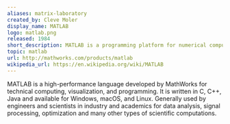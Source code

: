 ```yaml
---
aliases: matrix-laboratory
created_by: Cleve Moler
display_name: MATLAB
logo: matlab.png
released: 1984
short_description: MATLAB is a programming platform for numerical computation and visualization.
topic: matlab
url: http://mathworks.com/products/matlab
wikipedia_url: https://en.wikipedia.org/wiki/MATLAB
---
```

MATLAB is a high-performance language developed by MathWorks for technical computing, visualization, and programming. It is written in C, C++, Java and available for Windows, macOS, and Linux. Generally used by engineers and scientists in industry and academics for data analysis, signal processing, optimization and many other types of scientific computations.